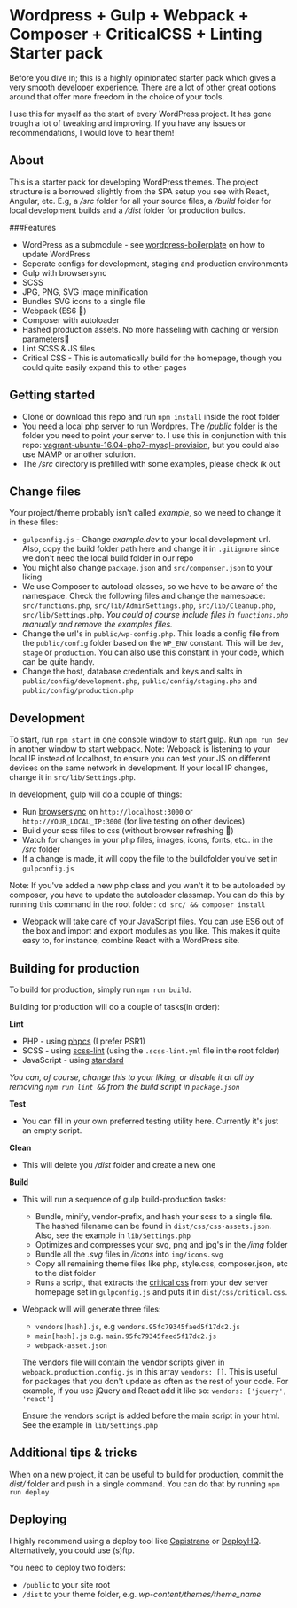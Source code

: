 Wordpress + Gulp + Webpack + Composer + CriticalCSS + Linting Starter pack
===========

Before you dive in; this is a highly opinionated starter pack which gives a very smooth developer experience. There are a lot of other great options around that offer more freedom in the choice of your tools.

I use this for myself as the start of every WordPress project. It has gone trough a lot of tweaking and improving. If you have any issues or recommendations, I would love to hear them!

About
---------------
This is a starter pack for developing WordPress themes. The project structure is a borrowed slightly from the SPA setup you see with React, Angular, etc. E.g, a */src* folder for all your source files, a */build* folder for local development builds and a */dist* folder for production builds.

###Features

- WordPress as a submodule - see [wordpress-boilerplate](https://github.com/Darep/wordpress-boilerplate) on how to update WordPress
- Seperate configs for development, staging and production environments
- Gulp with browsersync
- SCSS
- JPG, PNG, SVG image minification
- Bundles SVG icons to a single file
- Webpack (ES6 🎉)
- Composer with autoloader
- Hashed production assets. No more hasseling with caching or version parameters👋
- Lint SCSS & JS files
- Critical CSS - This is automatically build for the homepage, though you could quite easily expand this to other pages


Getting started
---------------
- Clone or download this repo and run ```npm install``` inside the root folder
- You need a local php server to run Wordpres. The */public* folder is the folder you need to point your server to. I use this in conjunction with this repo: [vagrant-ubuntu-16.04-php7-mysql-provision](https://github.com/Corjen/vagrant-ubuntu-16.04-php7-mysql-provision), but you could also use MAMP or another solution.
- The */src* directory is prefilled with some examples, please check ik out

Change files
------------
Your project/theme probably isn't called *example*, so we need to change it in these files:
  - ```gulpconfig.js```  - Change *example.dev* to your local development url. Also, copy the build folder path here and change it in ```.gitignore``` since we don't need the local build folder in our repo
  - You might also change ```package.json``` and ```src/componser.json``` to your liking
  - We use Composer to autoload classes, so we have to be aware of the namespace. Check the following files and change the namespace: ```src/functions.php```, ```src/lib/AdminSettings.php```, ```src/lib/Cleanup.php```, ```src/lib/Settings.php```. *You could of course include files in ```functions.php``` manually and remove the examples files.*
  - Change the url's in ```public/wp-config.php```. This loads a config file from the `public/config` folder based on the ```WP_ENV``` constant. This will be `dev`, `stage` or `production`. You can also use this constant in your code, which can be quite handy.
  - Change the host, database credentials and keys and salts in `public/config/development.php`, `public/config/staging.php` and `public/config/production.php`

Development
-----------

To start, run `npm start` in one console window to start gulp. Run `npm run dev` in another window to start webpack. Note: Webpack is listening to your local IP instead of localhost, to ensure you can test your JS on different devices on the same network in development. If your local IP changes, change it in `src/lib/Settings.php`.

In development, gulp will do a couple of things:
- Run [browsersync](https://www.browsersync.io/) on `http://localhost:3000` or `http://YOUR_LOCAL_IP:3000` (for live testing on other devices)
- Build your scss files to css (without browser refreshing 🎉)
- Watch for changes in your php files, images, icons, fonts, etc.. in the */src* folder
- If a change is made, it will copy the file to the buildfolder you've set in `gulpconfig.js`

Note: If you've added a new php class and you wan't it to be autoloaded by composer, you have to update the autoloader classmap. You can do this by running this command in the root folder: `cd src/ && composer install`

- Webpack will take care of your JavaScript files. You can use ES6 out of the box and import and export modules as you like. This makes it quite easy to, for instance, combine React with a WordPress site.


Building for production
-----------------------
To build for production, simply run `npm run build`.

Building for production will do a couple of tasks(in order):

**Lint**
- PHP - using [phpcs](https://github.com/squizlabs/PHP_CodeSniffer) (I prefer PSR1)
- SCSS - using [scss-lint](https://github.com/brigade/scss-lint) (using the `.scss-lint.yml` file in the root folder)
- JavaScript - using [standard](https://github.com/feross/standard)

*You can, of course, change this to your liking, or disable it at all by removing `npm run lint &&` from the *build* script in `package.json`*

**Test**
- You can fill in your own preferred testing utility here. Currently it's just an empty script.

**Clean**
- This will delete you */dist* folder and create a new one

**Build**
- This will run a sequence of gulp build-production tasks:
  - Bundle, minify, vendor-prefix, and hash your scss to a single file. The hashed filename can be found in `dist/css/css-assets.json`. Also, see the example in `lib/Settings.php`
  - Optimizes and compresses your svg, png and jpg's in the */img* folder
  - Bundle all the *.svg* files in */icons* into `img/icons.svg`
  - Copy all remaining theme files like php, style.css, composer.json, etc to the dist folder
  - Runs a script, that extracts the [critical css](https://www.smashingmagazine.com/2015/08/understanding-critical-css/) from your dev server homepage set in `gulpconfig.js` and puts it in `dist/css/critical.css`.

- Webpack will will generate three files:
  - `vendors[hash].js`, e.g `vendors.95fc79345faed5f17dc2.js`
  - `main[hash].js` e.g. `main.95fc79345faed5f17dc2.js`
  - `webpack-asset.json`

  The vendors file will contain the vendor scripts given in `webpack.production.config.js` in this array `vendors: []`. This is useful for packages that you don't update as often as the rest of your code. For example, if you use jQuery and React add it like so: `vendors: ['jquery', 'react']`

  Ensure the vendors script is added before the main script in your html. See the example in `lib/Settings.php`

Additional tips & tricks
------------------------

When on a new project, it can be useful to build for production, commit the *dist/* folder and push in a single command. You can do that by running `npm run deploy`

Deploying
------------------------

I highly recommend using a deploy tool like [Capistrano](http://capistranorb.com/) or [DeployHQ](https://www.deployhq.com/). Alternatively, you could use (s)ftp.

You need to deploy two folders:
- `/public` to your site root
- `/dist` to your theme folder, e.g. *wp-content/themes/theme_name*
